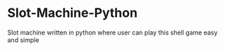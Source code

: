 # Slot-Machine-Python
Slot machine written in python where user can play this shell game easy and simple
